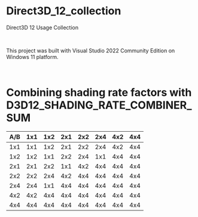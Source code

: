 # Direct3D_12_collection
Direct3D 12 Usage Collection

<br />

This project was built with Visual Studio 2022 Community Edition on Windows 11 platform.

<br />

# Combining shading rate factors with D3D12_SHADING_RATE_COMBINER_SUM

A/B | 1x1 | 1x2 | 2x1 | 2x2 | 2x4 | 4x2 | 4x4
---- | ---- | ---- | ---- | ---- | ---- | ---- | ----
1x1 | 1x1 | 1x2 | 2x1 | 2x2 | 2x4 | 4x2 | 4x4
1x2 | 1x2 | 1x1 | 2x2 | 2x4 | 1x1 | 4x4 | 4x4
2x1 | 2x1 | 2x2 | 1x1 | 4x2 | 4x4 | 4x4 | 4x4
2x2 | 2x2 | 2x4 | 4x2 | 4x4 | 4x4 | 4x4 | 4x4
2x4 | 2x4 | 1x1 | 4x4 | 4x4 | 4x4 | 4x4 | 4x4
4x2 | 4x2 | 4x4 | 4x4 | 4x4 | 4x4 | 4x4 | 4x4
4x4 | 4x4 | 4x4 | 4x4 | 4x4 | 4x4 | 4x4 | 4x4


